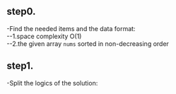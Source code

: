 ## step0.<br>
-Find the needed items and the data format:<br>
--1.space complexity O(1)<br>
--2.the given array ```nums``` sorted in non-decreasing order<br>
## step1.<br>
-Split the logics of the solution:<br>

